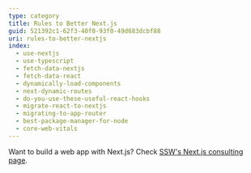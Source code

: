 ```yaml
---
type: category
title: Rules to Better Next.js
guid: 521392c1-62f3-40f0-93f0-49d683dcbf88
uri: rules-to-better-nextjs
index:
  - use-nextjs
  - use-typescript
  - fetch-data-nextjs
  - fetch-data-react
  - dynamically-load-components
  - next-dynamic-routes
  - do-you-use-these-useful-react-hooks
  - migrate-react-to-nextjs
  - migrating-to-app-router
  - best-package-manager-for-node
  - core-web-vitals
---
```


Want to build a web app with Next.js? Check [SSW's Next.js consulting page](https://ww.ssw.com.au/consulting/nextjs).
